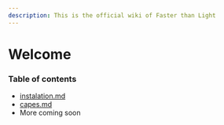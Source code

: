 ```yaml
---
description: This is the official wiki of Faster than Light
---
```


# Welcome

### Table of contents

* [instalation.md](readme/instalation.md "mention")
* [capes.md](gitbook-main/capes.md "mention")
* More coming soon
